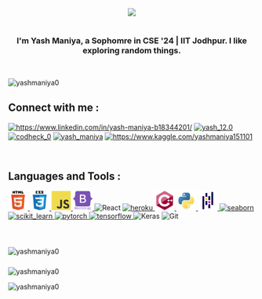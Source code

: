 <div align="center">
<img src="https://c.tenor.com/OISpcH9g0zUAAAAC/jujutsu-kaisen-gojo.gif" align="center" style="width: 60%" />
<!-- <img src="https://rishavanand.github.io/static/images/greetings.gif" align="center" style="width: 60%" /> -->
</div>  

<br>

### <p align="center">I'm Yash Maniya, a Sophomre in CSE '24 | IIT Jodhpur. I like exploring random things.</p>

<br/>  

<p align="left"> <img src="https://komarev.com/ghpvc/?username=yashmaniya0&label=Profile%20views&color=0e75b6&style=flat" alt="yashmaniya0" /> </p>


## Connect with me :

<p align="left">
<a href="https://www.linkedin.com/in/yash-maniya-b18344201/" target="blank"><img align="center" src="https://raw.githubusercontent.com/rahuldkjain/github-profile-readme-generator/master/src/images/icons/Social/linked-in-alt.svg" alt="https://www.linkedin.com/in/yash-maniya-b18344201/" height="30" width="40" /></a>
<a href="https://instagram.com/yash_12.0" target="blank"><img align="center" src="https://raw.githubusercontent.com/rahuldkjain/github-profile-readme-generator/master/src/images/icons/Social/instagram.svg" alt="yash_12.0" height="30" width="40" /></a>
<a href="https://www.codechef.com/users/codheck_0" target="blank"><img align="center" src="https://cdn.jsdelivr.net/npm/simple-icons@3.1.0/icons/codechef.svg" alt="codheck_0" height="30" width="40" /></a>
<a href="https://codeforces.com/profile/yash_maniya" target="blank"><img align="center" src="https://raw.githubusercontent.com/rahuldkjain/github-profile-readme-generator/master/src/images/icons/Social/codeforces.svg" alt="yash_maniya" height="30" width="40" /></a>
<a href="https://www.kaggle.com/yashmaniya151101" target="blank"><img align="center" src="https://raw.githubusercontent.com/rahuldkjain/github-profile-readme-generator/master/src/images/icons/Social/kaggle.svg" alt="https://www.kaggle.com/yashmaniya151101" height="30" width="40" /></a>
</p>

<br>

## Languages and Tools :

<p align="left"> 
<a href="https://www.w3.org/html/" target="_blank" rel="noreferrer"> <img src="https://raw.githubusercontent.com/devicons/devicon/master/icons/html5/html5-original-wordmark.svg" alt="html5" width="40" height="40"/> </a> 
<a href="https://www.w3schools.com/css/" target="_blank" rel="noreferrer"> <img src="https://raw.githubusercontent.com/devicons/devicon/master/icons/css3/css3-original-wordmark.svg" alt="css3" width="40" height="40"/> </a> 
<a href="https://developer.mozilla.org/en-US/docs/Web/JavaScript" target="_blank" rel="noreferrer"> <img src="https://raw.githubusercontent.com/devicons/devicon/master/icons/javascript/javascript-original.svg" alt="javascript" width="40" height="40"/> </a> 
<a href="https://getbootstrap.com" target="_blank" rel="noreferrer"> <img src="https://raw.githubusercontent.com/devicons/devicon/master/icons/bootstrap/bootstrap-plain-wordmark.svg" alt="bootstrap" width="40" height="40"/> </a> 
<img src="https://profilinator.rishav.dev/skills-assets/react-original-wordmark.svg" alt="React" height="40" />  
<a href="https://heroku.com" target="_blank" rel="noreferrer"> <img src="https://www.vectorlogo.zone/logos/heroku/heroku-icon.svg" alt="heroku" width="40" height="40"/> </a>
<a href="https://www.w3schools.com/cpp/" target="_blank" rel="noreferrer"> <img src="https://raw.githubusercontent.com/devicons/devicon/master/icons/cplusplus/cplusplus-original.svg" alt="cplusplus" width="40" height="40"/> </a> 
<a href="https://www.python.org" target="_blank" rel="noreferrer"> <img src="https://raw.githubusercontent.com/devicons/devicon/master/icons/python/python-original.svg" alt="python" width="40" height="40"/> </a> 
<a href="https://pandas.pydata.org/" target="_blank" rel="noreferrer"> <img src="https://raw.githubusercontent.com/devicons/devicon/2ae2a900d2f041da66e950e4d48052658d850630/icons/pandas/pandas-original.svg" alt="pandas" width="40" height="40"/> </a> 
<a href="https://seaborn.pydata.org/" target="_blank" rel="noreferrer"> <img src="https://seaborn.pydata.org/_images/logo-mark-lightbg.svg" alt="seaborn" width="40" height="40"/> </a> 
<a href="https://scikit-learn.org/" target="_blank" rel="noreferrer"> <img src="https://upload.wikimedia.org/wikipedia/commons/0/05/Scikit_learn_logo_small.svg" alt="scikit_learn" width="40" height="40"/> </a> 
<a href="https://pytorch.org/" target="_blank" rel="noreferrer"> <img src="https://www.vectorlogo.zone/logos/pytorch/pytorch-icon.svg" alt="pytorch" width="40" height="40"/> </a> 
<a href="https://www.tensorflow.org" target="_blank" rel="noreferrer"> <img src="https://www.vectorlogo.zone/logos/tensorflow/tensorflow-icon.svg" alt="tensorflow" width="40" height="40"/> </a> 
<img src="https://profilinator.rishav.dev/skills-assets/keras.png" alt="Keras" height="40" /> 
<img src="https://profilinator.rishav.dev/skills-assets/git-scm-icon.svg" alt="Git" height="40" />  
</p>

<br>
<p><img style="margin:10px 10px 0 0" src="https://github-readme-stats.vercel.app/api/top-langs?username=yashmaniya0&show_icons=true&locale=en&layout=compact" alt="yashmaniya0" /></p>

<p><img style="margin:10px 10px 0 0" src="https://github-readme-stats.vercel.app/api?username=yashmaniya0&show_icons=true&locale=en" alt="yashmaniya0" /></p>

<p><img src="https://github-readme-streak-stats.herokuapp.com/?user=yashmaniya0&" alt="yashmaniya0" /></p>


<br>
<!-- rishav.dev -->

<!-- ## <p align="center">**Spotify is lifeline :)**</p>
<div align="center"><img src="https://spotify-github-profile.vercel.app/api/view?uid=iswn0z10fwodchgzxt89h1956&cover_image=true&theme=default&bar_color=39c035&bar_color_cover=false" /></div>  -->
